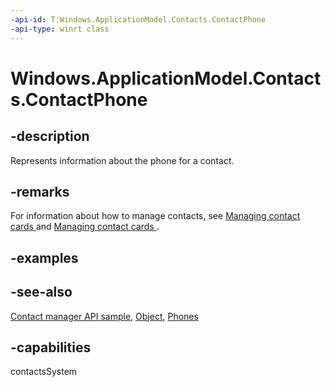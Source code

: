 ```yaml
---
-api-id: T:Windows.ApplicationModel.Contacts.ContactPhone
-api-type: winrt class
---
```


<!-- Class syntax.
public class ContactPhone : Windows.ApplicationModel.Contacts.IContactPhone
-->

# Windows.ApplicationModel.Contacts.ContactPhone

## -description
Represents information about the phone for a contact.

## -remarks
For information about how to manage contacts, see [Managing contact cards ](https://docs.microsoft.com/previous-versions/windows/apps/dn518181(v=win.10)) and [Managing contact cards ](https://docs.microsoft.com/previous-versions/windows/apps/dn518237(v=win.10)).

## -examples

## -see-also
[Contact manager API sample](https://go.microsoft.com/fwlink/p/?LinkID=310079), [Object](https://docs.microsoft.com/dotnet/api/system.object?redirectedfrom=MSDN), [Phones](contact_phones.md)

## -capabilities
contactsSystem
